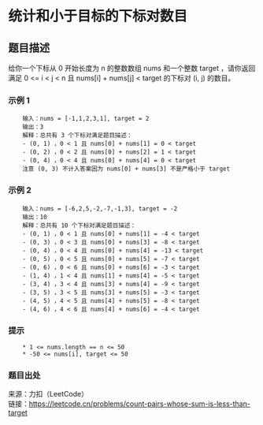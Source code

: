 # 统计和小于目标的下标对数目

## 题目描述

给你一个下标从 0 开始长度为 n 的整数数组 nums 和一个整数 target ，请你返回满足 0 <= i < j < n 且 nums[i] + nums[j] < target 的下标对 (i, j) 的数目。

### 示例 1

```text
    输入：nums = [-1,1,2,3,1], target = 2
    输出：3
    解释：总共有 3 个下标对满足题目描述：
    - (0, 1) ，0 < 1 且 nums[0] + nums[1] = 0 < target
    - (0, 2) ，0 < 2 且 nums[0] + nums[2] = 1 < target 
    - (0, 4) ，0 < 4 且 nums[0] + nums[4] = 0 < target
    注意 (0, 3) 不计入答案因为 nums[0] + nums[3] 不是严格小于 target
```

### 示例 2

```text
    输入：nums = [-6,2,5,-2,-7,-1,3], target = -2
    输出：10
    解释：总共有 10 个下标对满足题目描述：
    - (0, 1) ，0 < 1 且 nums[0] + nums[1] = -4 < target
    - (0, 3) ，0 < 3 且 nums[0] + nums[3] = -8 < target
    - (0, 4) ，0 < 4 且 nums[0] + nums[4] = -13 < target
    - (0, 5) ，0 < 5 且 nums[0] + nums[5] = -7 < target
    - (0, 6) ，0 < 6 且 nums[0] + nums[6] = -3 < target
    - (1, 4) ，1 < 4 且 nums[1] + nums[4] = -5 < target
    - (3, 4) ，3 < 4 且 nums[3] + nums[4] = -9 < target
    - (3, 5) ，3 < 5 且 nums[3] + nums[5] = -3 < target
    - (4, 5) ，4 < 5 且 nums[4] + nums[5] = -8 < target
    - (4, 6) ，4 < 6 且 nums[4] + nums[6] = -4 < target
```

### 提示

```text
    * 1 <= nums.length == n <= 50
    * -50 <= nums[i], target <= 50
```

### 题目出处

来源：力扣（LeetCode）  
链接：<https://leetcode.cn/problems/count-pairs-whose-sum-is-less-than-target>
